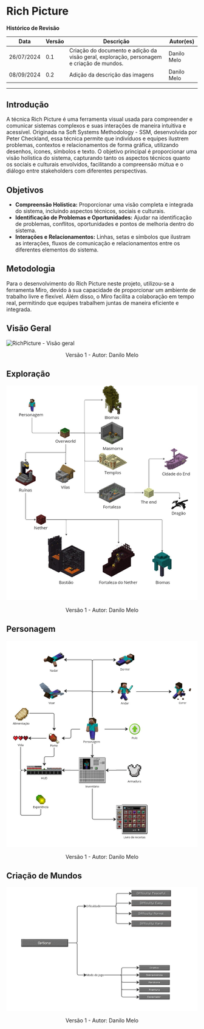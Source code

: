 # Rich Picture

**Histórico de Revisão**

| Data       | Versão | Descrição                                                                                 | Autor(es)   |
| ---------- | ------ | ----------------------------------------------------------------------------------------- | ----------- |
| 26/07/2024 | 0.1    | Criação do documento e adição da visão geral, exploração, personagem e criação de mundos. | Danilo Melo |
| 08/09/2024 | 0.2    | Adição da descrição das imagens | Danilo Melo |

---
## Introdução
A técnica Rich Picture é uma ferramenta visual usada para compreender e comunicar sistemas complexos e suas interações de maneira intuitiva e acessível. Originada na Soft Systems Methodology - SSM, desenvolvida por Peter Checkland, essa técnica permite que indivíduos e equipes ilustrem problemas, contextos e relacionamentos de forma gráfica, utilizando desenhos, ícones, símbolos e texto. O objetivo principal é proporcionar uma visão holística do sistema, capturando tanto os aspectos técnicos quanto os sociais e culturais envolvidos, facilitando a compreensão mútua e o diálogo entre stakeholders com diferentes perspectivas.

## Objetivos

- **Compreensão Holística:** Proporcionar uma visão completa e integrada do sistema, incluindo aspectos técnicos, sociais e culturais.
- **Identificação de Problemas e Oportunidades:** Ajudar na identificação de problemas, conflitos, oportunidades e pontos de melhoria dentro do sistema.
- **Interações e Relacionamentos:** Linhas, setas e símbolos que ilustram as interações, fluxos de comunicação e relacionamentos entre os diferentes elementos do sistema.

## Metodologia
Para o desenvolvimento do Rich Picture neste projeto, utilizou-se a ferramenta Miro, devido à sua capacidade de proporcionar um ambiente de trabalho livre e flexível. Além disso, o Miro facilita a colaboração em tempo real, permitindo que equipes trabalhem juntas de maneira eficiente e integrada.

## Visão Geral
![RichPicture - Visão geral](../assets/imgs/RichPicture%20-%20Visão%20geral.jpg)
<p style="text-align: center"> <i class="fa-solid fa-circle-info"></i> Versão 1 - Autor: Danilo Melo</p>

## Exploração
![RichPicture - Exploração](../assets/imgs/RichPicture%20-%20Exploração.jpg)
<p style="text-align: center"> <i class="fa-solid fa-circle-info"></i> Versão 1 - Autor: Danilo Melo</p>

## Personagem
![RichPicture - Personagem](../assets/imgs/RichPicture%20-%20Personagem.jpg)
<p style="text-align: center"> <i class="fa-solid fa-circle-info"></i> Versão 1 - Autor: Danilo Melo</p>

## Criação de Mundos
![RichPicture - Criação de mundo.jpg](../assets/imgs/RichPicture%20-%20Criação%20de%20mundo.jpg)
<p style="text-align: center"> <i class="fa-solid fa-circle-info"></i> Versão 1 - Autor: Danilo Melo</p>

